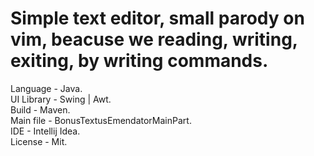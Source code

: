 # Simple text editor, small parody on vim, beacuse we reading, writing, exiting, by writing commands.
Language - Java.
<br>
UI Library - Swing | Awt.
<br>
Build - Maven.
<br>
Main file - BonusTextusEmendatorMainPart.
<br>
IDE - Intellij Idea.
<br>
License - Mit.
<br>
